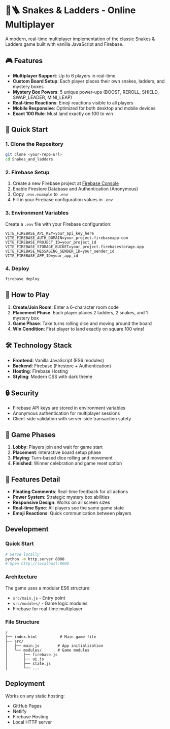 # 🐍🪜 Snakes & Ladders - Online Multiplayer

A modern, real-time multiplayer implementation of the classic Snakes & Ladders game built with vanilla JavaScript and Firebase.

## 🎮 Features

- **Multiplayer Support**: Up to 6 players in real-time
- **Custom Board Setup**: Each player places their own snakes, ladders, and mystery boxes
- **Mystery Box Powers**: 5 unique power-ups (BOOST, REROLL, SHIELD, SWAP_LEADER, MINI_LEAP)
- **Real-time Reactions**: Emoji reactions visible to all players
- **Mobile Responsive**: Optimized for both desktop and mobile devices
- **Exact 100 Rule**: Must land exactly on 100 to win

## 🚀 Quick Start

### 1. Clone the Repository
```bash
git clone <your-repo-url>
cd Snakes_and_ladders
```

### 2. Firebase Setup
1. Create a new Firebase project at [Firebase Console](https://console.firebase.google.com)
2. Enable Firestore Database and Authentication (Anonymous)
3. Copy `.env.example` to `.env`
4. Fill in your Firebase configuration values in `.env`

### 3. Environment Variables
Create a `.env` file with your Firebase configuration:
```env
VITE_FIREBASE_API_KEY=your_api_key_here
VITE_FIREBASE_AUTH_DOMAIN=your_project.firebaseapp.com
VITE_FIREBASE_PROJECT_ID=your_project_id
VITE_FIREBASE_STORAGE_BUCKET=your_project.firebasestorage.app
VITE_FIREBASE_MESSAGING_SENDER_ID=your_sender_id
VITE_FIREBASE_APP_ID=your_app_id
```

### 4. Deploy
```bash
firebase deploy
```

## 🎯 How to Play

1. **Create/Join Room**: Enter a 6-character room code
2. **Placement Phase**: Each player places 2 ladders, 2 snakes, and 1 mystery box
3. **Game Phase**: Take turns rolling dice and moving around the board
4. **Win Condition**: First player to land exactly on square 100 wins!

## 🛠️ Technology Stack

- **Frontend**: Vanilla JavaScript (ES6 modules)
- **Backend**: Firebase (Firestore + Authentication)
- **Hosting**: Firebase Hosting
- **Styling**: Modern CSS with dark theme

## 🔒 Security

- Firebase API keys are stored in environment variables
- Anonymous authentication for multiplayer sessions
- Client-side validation with server-side transaction safety

## 📱 Game Phases

1. **Lobby**: Players join and wait for game start
2. **Placement**: Interactive board setup phase
3. **Playing**: Turn-based dice rolling and movement
4. **Finished**: Winner celebration and game reset option

## 🎨 Features Detail

- **Floating Comments**: Real-time feedback for all actions
- **Power System**: Strategic mystery box abilities
- **Responsive Design**: Works on all screen sizes
- **Real-time Sync**: All players see the same game state
- **Emoji Reactions**: Quick communication between players

## Development

### Quick Start
```bash
# Serve locally
python -m http.server 8000
# Open http://localhost:8000
```

### Architecture
The game uses a modular ES6 structure:
- `src/main.js` - Entry point
- `src/modules/` - Game logic modules
- Firebase for real-time multiplayer

### File Structure
```
/
├── index.html          # Main game file
├── src/
│   ├── main.js        # App initialization
│   └── modules/       # Game modules
│       ├── firebase.js
│       ├── ui.js
│       ├── state.js
│       └── ...
```

## Deployment

Works on any static hosting:
- GitHub Pages
- Netlify  
- Firebase Hosting
- Local HTTP server
